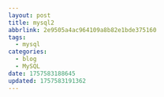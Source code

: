 ```yaml
---
layout: post
title: mysql2
abbrlink: 2e9505a4ac964109a8b82e1bde375160
tags:
  - mysql
categories:
  - blog
  - MySQL
date: 1757583188645
updated: 1757583191362
---
```

